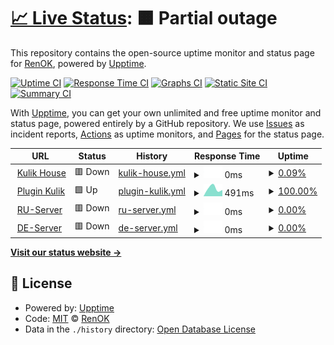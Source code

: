 # [📈 Live Status](https://uptime.kulik.uz): <!--live status--> **🟧 Partial outage**

This repository contains the open-source uptime monitor and status page for [RenOK](https://uptime.kulik.uz), powered by [Upptime](https://github.com/upptime/upptime).

[![Uptime CI](https://github.com/totavok8/uptime_kulik/workflows/Uptime%20CI/badge.svg)](https://github.com/totavok8/uptime_kulik/actions?query=workflow%3A%22Uptime+CI%22)
[![Response Time CI](https://github.com/totavok8/uptime_kulik/workflows/Response%20Time%20CI/badge.svg)](https://github.com/totavok8/uptime_kulik/actions?query=workflow%3A%22Response+Time+CI%22)
[![Graphs CI](https://github.com/totavok8/uptime_kulik/workflows/Graphs%20CI/badge.svg)](https://github.com/totavok8/uptime_kulik/actions?query=workflow%3A%22Graphs+CI%22)
[![Static Site CI](https://github.com/totavok8/uptime_kulik/workflows/Static%20Site%20CI/badge.svg)](https://github.com/totavok8/uptime_kulik/actions?query=workflow%3A%22Static+Site+CI%22)
[![Summary CI](https://github.com/totavok8/uptime_kulik/workflows/Summary%20CI/badge.svg)](https://github.com/totavok8/uptime_kulik/actions?query=workflow%3A%22Summary+CI%22)

With [Upptime](https://upptime.js.org), you can get your own unlimited and free uptime monitor and status page, powered entirely by a GitHub repository. We use [Issues](https://github.com/totavok8/uptime_kulik/issues) as incident reports, [Actions](https://github.com/totavok8/uptime_kulik/actions) as uptime monitors, and [Pages](https://uptime.kulik.uz) for the status page.

<!--start: status pages-->
<!-- This summary is generated by Upptime (https://github.com/upptime/upptime) -->
<!-- Do not edit this manually, your changes will be overwritten -->
<!-- prettier-ignore -->
| URL | Status | History | Response Time | Uptime |
| --- | ------ | ------- | ------------- | ------ |
| <img alt="" src="https://icons.duckduckgo.com/ip3/cloud.kulik.uz.ico" height="13"> [Kulik House](http://cloud.kulik.uz/) | 🟥 Down | [kulik-house.yml](https://github.com/totavok8/uptime_kulik/commits/HEAD/history/kulik-house.yml) | <details><summary><img alt="Response time graph" src="./graphs/kulik-house/response-time-week.png" height="20"> 0ms</summary><br><a href="https://uptime.kulik.uz/history/kulik-house"><img alt="Response time 0" src="https://img.shields.io/endpoint?url=https%3A%2F%2Fraw.githubusercontent.com%2Ftotavok8%2Fuptime_kulik%2FHEAD%2Fapi%2Fkulik-house%2Fresponse-time.json"></a><br><a href="https://uptime.kulik.uz/history/kulik-house"><img alt="24-hour response time 0" src="https://img.shields.io/endpoint?url=https%3A%2F%2Fraw.githubusercontent.com%2Ftotavok8%2Fuptime_kulik%2FHEAD%2Fapi%2Fkulik-house%2Fresponse-time-day.json"></a><br><a href="https://uptime.kulik.uz/history/kulik-house"><img alt="7-day response time 0" src="https://img.shields.io/endpoint?url=https%3A%2F%2Fraw.githubusercontent.com%2Ftotavok8%2Fuptime_kulik%2FHEAD%2Fapi%2Fkulik-house%2Fresponse-time-week.json"></a><br><a href="https://uptime.kulik.uz/history/kulik-house"><img alt="30-day response time 0" src="https://img.shields.io/endpoint?url=https%3A%2F%2Fraw.githubusercontent.com%2Ftotavok8%2Fuptime_kulik%2FHEAD%2Fapi%2Fkulik-house%2Fresponse-time-month.json"></a><br><a href="https://uptime.kulik.uz/history/kulik-house"><img alt="1-year response time 0" src="https://img.shields.io/endpoint?url=https%3A%2F%2Fraw.githubusercontent.com%2Ftotavok8%2Fuptime_kulik%2FHEAD%2Fapi%2Fkulik-house%2Fresponse-time-year.json"></a></details> | <details><summary><a href="https://uptime.kulik.uz/history/kulik-house">0.09%</a></summary><a href="https://uptime.kulik.uz/history/kulik-house"><img alt="All-time uptime 0.09%" src="https://img.shields.io/endpoint?url=https%3A%2F%2Fraw.githubusercontent.com%2Ftotavok8%2Fuptime_kulik%2FHEAD%2Fapi%2Fkulik-house%2Fuptime.json"></a><br><a href="https://uptime.kulik.uz/history/kulik-house"><img alt="24-hour uptime 0.09%" src="https://img.shields.io/endpoint?url=https%3A%2F%2Fraw.githubusercontent.com%2Ftotavok8%2Fuptime_kulik%2FHEAD%2Fapi%2Fkulik-house%2Fuptime-day.json"></a><br><a href="https://uptime.kulik.uz/history/kulik-house"><img alt="7-day uptime 0.09%" src="https://img.shields.io/endpoint?url=https%3A%2F%2Fraw.githubusercontent.com%2Ftotavok8%2Fuptime_kulik%2FHEAD%2Fapi%2Fkulik-house%2Fuptime-week.json"></a><br><a href="https://uptime.kulik.uz/history/kulik-house"><img alt="30-day uptime 0.09%" src="https://img.shields.io/endpoint?url=https%3A%2F%2Fraw.githubusercontent.com%2Ftotavok8%2Fuptime_kulik%2FHEAD%2Fapi%2Fkulik-house%2Fuptime-month.json"></a><br><a href="https://uptime.kulik.uz/history/kulik-house"><img alt="1-year uptime 0.09%" src="https://img.shields.io/endpoint?url=https%3A%2F%2Fraw.githubusercontent.com%2Ftotavok8%2Fuptime_kulik%2FHEAD%2Fapi%2Fkulik-house%2Fuptime-year.json"></a></details>
| <img alt="" src="https://icons.duckduckgo.com/ip3/cdn.kulik.uz.ico" height="13"> [Plugin Kulik](http://cdn.kulik.uz/) | 🟩 Up | [plugin-kulik.yml](https://github.com/totavok8/uptime_kulik/commits/HEAD/history/plugin-kulik.yml) | <details><summary><img alt="Response time graph" src="./graphs/plugin-kulik/response-time-week.png" height="20"> 491ms</summary><br><a href="https://uptime.kulik.uz/history/plugin-kulik"><img alt="Response time 491" src="https://img.shields.io/endpoint?url=https%3A%2F%2Fraw.githubusercontent.com%2Ftotavok8%2Fuptime_kulik%2FHEAD%2Fapi%2Fplugin-kulik%2Fresponse-time.json"></a><br><a href="https://uptime.kulik.uz/history/plugin-kulik"><img alt="24-hour response time 491" src="https://img.shields.io/endpoint?url=https%3A%2F%2Fraw.githubusercontent.com%2Ftotavok8%2Fuptime_kulik%2FHEAD%2Fapi%2Fplugin-kulik%2Fresponse-time-day.json"></a><br><a href="https://uptime.kulik.uz/history/plugin-kulik"><img alt="7-day response time 491" src="https://img.shields.io/endpoint?url=https%3A%2F%2Fraw.githubusercontent.com%2Ftotavok8%2Fuptime_kulik%2FHEAD%2Fapi%2Fplugin-kulik%2Fresponse-time-week.json"></a><br><a href="https://uptime.kulik.uz/history/plugin-kulik"><img alt="30-day response time 491" src="https://img.shields.io/endpoint?url=https%3A%2F%2Fraw.githubusercontent.com%2Ftotavok8%2Fuptime_kulik%2FHEAD%2Fapi%2Fplugin-kulik%2Fresponse-time-month.json"></a><br><a href="https://uptime.kulik.uz/history/plugin-kulik"><img alt="1-year response time 491" src="https://img.shields.io/endpoint?url=https%3A%2F%2Fraw.githubusercontent.com%2Ftotavok8%2Fuptime_kulik%2FHEAD%2Fapi%2Fplugin-kulik%2Fresponse-time-year.json"></a></details> | <details><summary><a href="https://uptime.kulik.uz/history/plugin-kulik">100.00%</a></summary><a href="https://uptime.kulik.uz/history/plugin-kulik"><img alt="All-time uptime 100.00%" src="https://img.shields.io/endpoint?url=https%3A%2F%2Fraw.githubusercontent.com%2Ftotavok8%2Fuptime_kulik%2FHEAD%2Fapi%2Fplugin-kulik%2Fuptime.json"></a><br><a href="https://uptime.kulik.uz/history/plugin-kulik"><img alt="24-hour uptime 100.00%" src="https://img.shields.io/endpoint?url=https%3A%2F%2Fraw.githubusercontent.com%2Ftotavok8%2Fuptime_kulik%2FHEAD%2Fapi%2Fplugin-kulik%2Fuptime-day.json"></a><br><a href="https://uptime.kulik.uz/history/plugin-kulik"><img alt="7-day uptime 100.00%" src="https://img.shields.io/endpoint?url=https%3A%2F%2Fraw.githubusercontent.com%2Ftotavok8%2Fuptime_kulik%2FHEAD%2Fapi%2Fplugin-kulik%2Fuptime-week.json"></a><br><a href="https://uptime.kulik.uz/history/plugin-kulik"><img alt="30-day uptime 100.00%" src="https://img.shields.io/endpoint?url=https%3A%2F%2Fraw.githubusercontent.com%2Ftotavok8%2Fuptime_kulik%2FHEAD%2Fapi%2Fplugin-kulik%2Fuptime-month.json"></a><br><a href="https://uptime.kulik.uz/history/plugin-kulik"><img alt="1-year uptime 100.00%" src="https://img.shields.io/endpoint?url=https%3A%2F%2Fraw.githubusercontent.com%2Ftotavok8%2Fuptime_kulik%2FHEAD%2Fapi%2Fplugin-kulik%2Fuptime-year.json"></a></details>
| <img alt="" src="https://icons.duckduckgo.com/ip3/ruclast.kulik.uz.ico" height="13"> [RU-Server](http://ruclast.kulik.uz/) | 🟥 Down | [ru-server.yml](https://github.com/totavok8/uptime_kulik/commits/HEAD/history/ru-server.yml) | <details><summary><img alt="Response time graph" src="./graphs/ru-server/response-time-week.png" height="20"> 0ms</summary><br><a href="https://uptime.kulik.uz/history/ru-server"><img alt="Response time 0" src="https://img.shields.io/endpoint?url=https%3A%2F%2Fraw.githubusercontent.com%2Ftotavok8%2Fuptime_kulik%2FHEAD%2Fapi%2Fru-server%2Fresponse-time.json"></a><br><a href="https://uptime.kulik.uz/history/ru-server"><img alt="24-hour response time 0" src="https://img.shields.io/endpoint?url=https%3A%2F%2Fraw.githubusercontent.com%2Ftotavok8%2Fuptime_kulik%2FHEAD%2Fapi%2Fru-server%2Fresponse-time-day.json"></a><br><a href="https://uptime.kulik.uz/history/ru-server"><img alt="7-day response time 0" src="https://img.shields.io/endpoint?url=https%3A%2F%2Fraw.githubusercontent.com%2Ftotavok8%2Fuptime_kulik%2FHEAD%2Fapi%2Fru-server%2Fresponse-time-week.json"></a><br><a href="https://uptime.kulik.uz/history/ru-server"><img alt="30-day response time 0" src="https://img.shields.io/endpoint?url=https%3A%2F%2Fraw.githubusercontent.com%2Ftotavok8%2Fuptime_kulik%2FHEAD%2Fapi%2Fru-server%2Fresponse-time-month.json"></a><br><a href="https://uptime.kulik.uz/history/ru-server"><img alt="1-year response time 0" src="https://img.shields.io/endpoint?url=https%3A%2F%2Fraw.githubusercontent.com%2Ftotavok8%2Fuptime_kulik%2FHEAD%2Fapi%2Fru-server%2Fresponse-time-year.json"></a></details> | <details><summary><a href="https://uptime.kulik.uz/history/ru-server">0.00%</a></summary><a href="https://uptime.kulik.uz/history/ru-server"><img alt="All-time uptime 0.00%" src="https://img.shields.io/endpoint?url=https%3A%2F%2Fraw.githubusercontent.com%2Ftotavok8%2Fuptime_kulik%2FHEAD%2Fapi%2Fru-server%2Fuptime.json"></a><br><a href="https://uptime.kulik.uz/history/ru-server"><img alt="24-hour uptime 0.00%" src="https://img.shields.io/endpoint?url=https%3A%2F%2Fraw.githubusercontent.com%2Ftotavok8%2Fuptime_kulik%2FHEAD%2Fapi%2Fru-server%2Fuptime-day.json"></a><br><a href="https://uptime.kulik.uz/history/ru-server"><img alt="7-day uptime 0.00%" src="https://img.shields.io/endpoint?url=https%3A%2F%2Fraw.githubusercontent.com%2Ftotavok8%2Fuptime_kulik%2FHEAD%2Fapi%2Fru-server%2Fuptime-week.json"></a><br><a href="https://uptime.kulik.uz/history/ru-server"><img alt="30-day uptime 0.00%" src="https://img.shields.io/endpoint?url=https%3A%2F%2Fraw.githubusercontent.com%2Ftotavok8%2Fuptime_kulik%2FHEAD%2Fapi%2Fru-server%2Fuptime-month.json"></a><br><a href="https://uptime.kulik.uz/history/ru-server"><img alt="1-year uptime 0.00%" src="https://img.shields.io/endpoint?url=https%3A%2F%2Fraw.githubusercontent.com%2Ftotavok8%2Fuptime_kulik%2FHEAD%2Fapi%2Fru-server%2Fuptime-year.json"></a></details>
| <img alt="" src="https://icons.duckduckgo.com/ip3/deuts-cdn.kulik.uz.ico" height="13"> [DE-Server](http://deuts-cdn.kulik.uz/) | 🟥 Down | [de-server.yml](https://github.com/totavok8/uptime_kulik/commits/HEAD/history/de-server.yml) | <details><summary><img alt="Response time graph" src="./graphs/de-server/response-time-week.png" height="20"> 0ms</summary><br><a href="https://uptime.kulik.uz/history/de-server"><img alt="Response time 0" src="https://img.shields.io/endpoint?url=https%3A%2F%2Fraw.githubusercontent.com%2Ftotavok8%2Fuptime_kulik%2FHEAD%2Fapi%2Fde-server%2Fresponse-time.json"></a><br><a href="https://uptime.kulik.uz/history/de-server"><img alt="24-hour response time 0" src="https://img.shields.io/endpoint?url=https%3A%2F%2Fraw.githubusercontent.com%2Ftotavok8%2Fuptime_kulik%2FHEAD%2Fapi%2Fde-server%2Fresponse-time-day.json"></a><br><a href="https://uptime.kulik.uz/history/de-server"><img alt="7-day response time 0" src="https://img.shields.io/endpoint?url=https%3A%2F%2Fraw.githubusercontent.com%2Ftotavok8%2Fuptime_kulik%2FHEAD%2Fapi%2Fde-server%2Fresponse-time-week.json"></a><br><a href="https://uptime.kulik.uz/history/de-server"><img alt="30-day response time 0" src="https://img.shields.io/endpoint?url=https%3A%2F%2Fraw.githubusercontent.com%2Ftotavok8%2Fuptime_kulik%2FHEAD%2Fapi%2Fde-server%2Fresponse-time-month.json"></a><br><a href="https://uptime.kulik.uz/history/de-server"><img alt="1-year response time 0" src="https://img.shields.io/endpoint?url=https%3A%2F%2Fraw.githubusercontent.com%2Ftotavok8%2Fuptime_kulik%2FHEAD%2Fapi%2Fde-server%2Fresponse-time-year.json"></a></details> | <details><summary><a href="https://uptime.kulik.uz/history/de-server">0.00%</a></summary><a href="https://uptime.kulik.uz/history/de-server"><img alt="All-time uptime 0.00%" src="https://img.shields.io/endpoint?url=https%3A%2F%2Fraw.githubusercontent.com%2Ftotavok8%2Fuptime_kulik%2FHEAD%2Fapi%2Fde-server%2Fuptime.json"></a><br><a href="https://uptime.kulik.uz/history/de-server"><img alt="24-hour uptime 0.00%" src="https://img.shields.io/endpoint?url=https%3A%2F%2Fraw.githubusercontent.com%2Ftotavok8%2Fuptime_kulik%2FHEAD%2Fapi%2Fde-server%2Fuptime-day.json"></a><br><a href="https://uptime.kulik.uz/history/de-server"><img alt="7-day uptime 0.00%" src="https://img.shields.io/endpoint?url=https%3A%2F%2Fraw.githubusercontent.com%2Ftotavok8%2Fuptime_kulik%2FHEAD%2Fapi%2Fde-server%2Fuptime-week.json"></a><br><a href="https://uptime.kulik.uz/history/de-server"><img alt="30-day uptime 0.00%" src="https://img.shields.io/endpoint?url=https%3A%2F%2Fraw.githubusercontent.com%2Ftotavok8%2Fuptime_kulik%2FHEAD%2Fapi%2Fde-server%2Fuptime-month.json"></a><br><a href="https://uptime.kulik.uz/history/de-server"><img alt="1-year uptime 0.00%" src="https://img.shields.io/endpoint?url=https%3A%2F%2Fraw.githubusercontent.com%2Ftotavok8%2Fuptime_kulik%2FHEAD%2Fapi%2Fde-server%2Fuptime-year.json"></a></details>

<!--end: status pages-->

[**Visit our status website →**](https://uptime.kulik.uz)

## 📄 License

- Powered by: [Upptime](https://github.com/upptime/upptime)
- Code: [MIT](./LICENSE) © [RenOK](https://uptime.kulik.uz)
- Data in the `./history` directory: [Open Database License](https://opendatacommons.org/licenses/odbl/1-0/)
